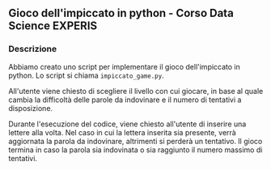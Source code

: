 ## Gioco dell'impiccato in python - Corso Data Science EXPERIS


### Descrizione
Abbiamo creato uno script per implementare il gioco dell'impiccato in python. Lo script si chiama `impiccato_game.py`. 

All'utente viene chiesto di scegliere il livello con cui giocare, in base al quale cambia la difficoltà delle parole da indovinare e il numero di tentativi a disposizione. 

Durante l'esecuzione del codice, viene chiesto all'utente di inserire una lettere alla volta. Nel caso in cui la lettera inserita sia presente, verrà aggiornata la parola da indovinare, altrimenti si perderà un tentativo. Il gioco termina in caso la parola sia indovinata o sia raggiunto il numero massimo di tentativi. 
